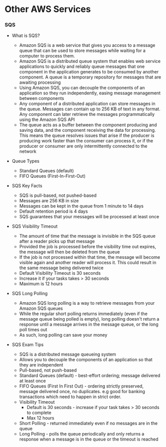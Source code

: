 # Other AWS Services

### SQS

- What is SQS?
  - Amazon SQS is a web service that gives you access to a message queue that can be used to store messages while waiting for a computer to process them.
  - Amazon SQS is a distributed queue system that enables web service applications to quickly and reliably queue messages that one component in the application generates to be consumed by another component. A queue is a temporary repository for messages that are awaiting processing
  - Using Amazon SQS, you can decouple the components of an application so they run independently, easing message management between components
  - Any component of a distributed application can store messages in the queue. Messages can contain up to 256 KB of text in any format. Any component can later retrieve the messages programmatically using the Amazon SQS API
  - The queue acts as a buffer between the component producing and saving data, and the component receiving the data for processing. This means the queue resolves issues that arise if the producer is producing work faster than the consumer can process it, or if the producer or consumer are only intermittently connected to the network

- Queue Types
  - Standard Queues (default)
  - FIFO Queues (First-In-First-Out)

- SQS Key Facts
  - SQS is pull-based, not pushed-based
  - Messages are 256 KB in size
  - Messages can be kept in the queue from 1 minute to 14 days
  - Default retention period is 4 days
  - SQS guarantees that your messages will be processed at least once

- SQS Visibility Timeout
  - The amount of time that the message is invisible in the SQS queue after a reader picks up that message
  - Provided the job is processed before the visibility time out expires, the message will then be deleted  from the queue
  - If the job is not processed within that time, the message will become visible again and another reader will process it. This could result in the same message being delivered twice
  - Default Visibility Timeout is 30 seconds
  - Increase it if your tasks takes > 30 seconds
  - Maximum is 12 hours

- SQS Long Polling
  - Amazon SQS long polling is a way to retrieve messages from your Amazon SQS queues
  - While the regular short polling returns immediately (even if the message queue being polled is empty), long polling doesn't return a response until a message arrives in the message queue, or the long poll times out
  - As such, long polling can save your money

- SQS Exam Tips
  - SQS is a distributed message queueing system
  - Allows you to decouple the components of an application so that they are independent
  - Pull-based, not push-based
  - Standard Queues (default) - best-effort ordering; message delivered at least once
  - FIFO Queues (First In First Out) - ordering strictly preserved, message delivered once, no duplicates. e.g good for banking transactions which need to happen in strict order.
  - Visibility Timeout
    - Default is 30 seconds - increase if your task takes > 30 seconds to complete
    - Max 12 hours
  - Short Polling - returned immediately even if no messages are in the queue
  - Long Polling - polls the queue periodically and only returns a response when a message is in the queue or the timeout is reached 
